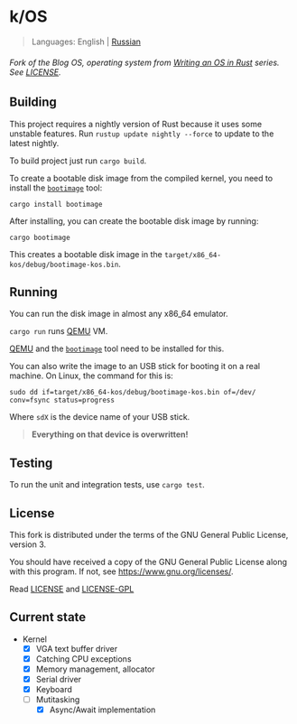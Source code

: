 # k/OS

> Languages: English | [Russian](readme.ru.md)



###### Fork of the Blog OS, operating system from [Writing an OS in Rust](https://os.phil-opp.com) series. See [LICENSE].

[LICENSE]: LICENSE
[LICENSE-GPL]: LICENSE-GPL

## Building

This project requires a nightly version of Rust because it uses some unstable features. Run `rustup update nightly --force` to update to the latest nightly.

To build project just run `cargo build`.

To create a bootable disk image from the compiled kernel, you need to install the [`bootimage`] tool:

[`bootimage`]: https://github.com/rust-osdev/bootimage

```
cargo install bootimage
```

After installing, you can create the bootable disk image by running:

```
cargo bootimage
```

This creates a bootable disk image in the `target/x86_64-kos/debug/bootimage-kos.bin`.

## Running

You can run the disk image in almost any x86_64 emulator.

`cargo run` runs [QEMU] VM.

[QEMU] and the [`bootimage`] tool need to be installed for this.

[QEMU]: https://www.qemu.org/

You can also write the image to an USB stick for booting it on a real machine. On Linux, the command for this is:

```
sudo dd if=target/x86_64-kos/debug/bootimage-kos.bin of=/dev/ conv=fsync status=progress
```

Where `sdX` is the device name of your USB stick. 

> **Everything on that device is overwritten!**

## Testing

To run the unit and integration tests, use `cargo test`.

## License

This fork is distributed under the terms of the
GNU General Public License, version 3.

You should have received a copy of the GNU General Public License
along with this program. If not, see <https://www.gnu.org/licenses/>.

Read [LICENSE] and [LICENSE-GPL]

## Current state

- Kernel
  - [X] VGA text buffer driver
  - [X] Catching CPU exceptions
  - [X] Memory management, allocator
  - [X] Serial driver
  - [X] Keyboard
  - [ ] Mutitasking
    - [X] Async/Await implementation
